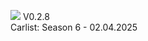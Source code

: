 [<img src="https://github.com/user-attachments/assets/f32ae56e-248a-4780-9c39-da9c1b17f73e">](https://shogun160.github.io/TCM-ZEN_DOMIZER/zendomizer_v1.0.html)
V0.2.8
<br>Carlist: Season 6 - 02.04.2025
